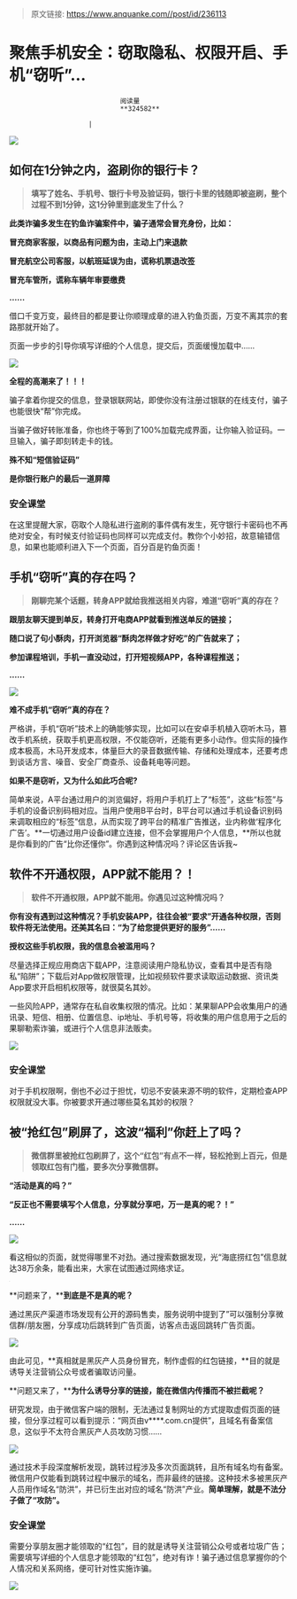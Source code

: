 > 原文链接: https://www.anquanke.com//post/id/236113 


# 聚焦手机安全：窃取隐私、权限开启、手机“窃听”…


                                阅读量   
                                **324582**
                            
                        |
                        
                                                                                    



[![](https://p3.ssl.qhimg.com/t012f3a8e9e97b4f3aa.png)](https://p3.ssl.qhimg.com/t012f3a8e9e97b4f3aa.png)



## 如何在1分钟之内，盗刷你的银行卡？

> **填写了姓名、手机号、银行卡号及验证码，银行卡里的钱随即被盗刷，整个过程不到1分钟，这1分钟里到底发生了什么？**

**此类诈骗多发生在钓鱼诈骗案件中，骗子通常会冒充身份，比如：**

**冒充商家客服，以商品有问题为由，主动上门来退款**

**冒充航空公司客服，以航班延误为由，谎称机票退改签**

**冒充车管所，谎称车辆年审要缴费**

**……**

借口千变万变，最终目的都是要让你顺理成章的进入钓鱼页面，万变不离其宗的套路那就开始了。

页面一步步的引导你填写详细的个人信息，提交后，页面缓慢加载中……

[![](https://p1.ssl.qhimg.com/t01830ce18bf5e75eff.png)](https://p1.ssl.qhimg.com/t01830ce18bf5e75eff.png)

**全程的高潮来了！！！**

骗子拿着你提交的信息，登录银联网站，即使你没有注册过银联的在线支付，骗子也能很快“帮”你完成。

当骗子做好转账准备，你也终于等到了100%加载完成界面，让你输入验证码。一旦输入，骗子即刻转走卡的钱。

**殊不知“短信验证码”**

**是你银行账户的最后一道屏障**



### 安全课堂

在这里提醒大家，窃取个人隐私进行盗刷的事件偶有发生，死守银行卡密码也不再绝对安全，有时候支付验证码也同样可以完成支付。教你个小妙招，故意输错信息，如果也能顺利进入下一个页面，百分百是钓鱼页面！



## 手机“窃听”真的存在吗？

> **刚聊完某个话题，转身APP就给我推送相关内容，难道“窃听”真的存在？**

**跟朋友聊天提到单反，转身打开电商APP就看到推送单反的链接；**

**随口说了句小酥肉，打开浏览器“酥肉怎样做才好吃”的广告就来了；**

**参加课程培训，手机一直没动过，打开短视频APP，各种课程推送；**

**……**

[![](https://p5.ssl.qhimg.com/t019bcd53161dba5660.png)](https://p5.ssl.qhimg.com/t019bcd53161dba5660.png)

**难不成手机“窃听”真的存在？**

严格讲，手机“窃听”技术上的确能够实现，比如可以在安卓手机植入窃听木马，篡改手机系统，获取手机更高权限，不仅能窃听，还能有更多小动作。但实际的操作成本极高，木马开发成本，体量巨大的录音数据传输、存储和处理成本，还要考虑到谈话方言、噪音、安全厂商查杀、设备耗电等问题。

**如果不是窃听，又为什么如此巧合呢?**

简单来说，A平台通过用户的浏览偏好，将用户手机打上了“标签”，这些“标签”与手机的设备识别码相对应。当用户使用B平台时，B平台可以通过手机设备识别码来调取相应的“标签”信息，从而实现了跨平台的精准广告推送，业内称做‘程序化广告’。**一切通过用户设备id建立连接，但不会掌握用户个人信息，**所以也就是你看到的广告“比你还懂你”。你遇到这种情况吗？评论区告诉我~



## 软件不开通权限，APP就不能用？！

> **软件不开通权限，APP就不能用。你遇见过这种情况吗？**

**你有没有遇到过这种情况？手机安装APP，往往会被“要求”开通各种权限，否则软件将无法使用。还美其名曰：“为了给您提供更好的服务”……**

**授权这些手机权限，我的信息会被滥用吗？**

尽量选择正规应用商店下载APP，注意阅读用户隐私协议，查看其中是否有隐私“陷阱”；下载后对App做权限管理，比如视频软件要求读取运动数据、资讯类App要求开启相机权限等，就很莫名其妙。

一些风险APP，通常存在私自收集权限的情况。比如：某果聊APP会收集用户的通讯录、短信、相册、位置信息、ip地址、手机号等，将收集的用户信息用于之后的果聊勒索诈骗，或进行个人信息非法贩卖。

[![](https://p2.ssl.qhimg.com/t012d9647ab8f931ab4.png)](https://p2.ssl.qhimg.com/t012d9647ab8f931ab4.png)



### 安全课堂

对于手机权限啊，倒也不必过于担忧，切忌不安装来源不明的软件，定期检查APP权限就没大事。你被要求开通过哪些莫名其妙的权限？



## 被“抢红包”刷屏了，这波“福利”你赶上了吗？

> **微信群里被抢红包刷屏了，这个“红包”有点不一样，轻松抢到上百元，但是领取红包有门槛，要多次分享微信群。**

**“活动是真的吗？”**

**“反正也不需要填写个人信息，分享就分享吧，万一是真的呢？！”**

**……**

[![](https://p4.ssl.qhimg.com/t01f04049b3be665d07.png)](https://p4.ssl.qhimg.com/t01f04049b3be665d07.png)

看这相似的页面，就觉得哪里不对劲。通过搜索数据发现，光“海底捞红包”信息就达38万余条，能看出来，大家在试图通过网络求证。

[![](data:image/png;base64,iVBORw0KGgoAAAANSUhEUgAAAAEAAAABCAYAAAAfFcSJAAAAAXNSR0IArs4c6QAAAARnQU1BAACxjwv8YQUAAAAJcEhZcwAADsQAAA7EAZUrDhsAAAANSURBVBhXYzh8+PB/AAffA0nNPuCLAAAAAElFTkSuQmCC)](https://p0.ssl.qhimg.com/t01a2ca4b453bbe1271.png)

**问题来了，****到底是不是真的呢？**

通过黑灰产渠道市场发现有公开的源码售卖，服务说明中提到了”可以强制分享微信群/朋友圈，分享成功后跳转到广告页面，访客点击返回跳转广告页面。

[![](https://p2.ssl.qhimg.com/t01161dfb3a40d1387f.png)](https://p2.ssl.qhimg.com/t01161dfb3a40d1387f.png)

由此可见，**真相就是黑灰产人员身份冒充，制作虚假的红包链接，**目的就是诱导关注营销公众号或者骗取访问量。

**问题又来了，****为什么诱导分享的链接，能在微信内传播而不被拦截呢？**

研究发现，由于微信客户端的限制，无法通过复制网址的方式提取虚假页面的链接，但分享过程可以看到提示：“网页由v****.com.cn提供”，且域名有备案信息，这似乎不太符合黑灰产人员攻防习惯……

[![](https://p2.ssl.qhimg.com/t0190a3e4fb849b904c.png)](https://p2.ssl.qhimg.com/t0190a3e4fb849b904c.png)

通过技术手段深度解析发现，跳转过程涉及多次页面跳转，且所有域名均有备案。微信用户仅能看到跳转过程中展示的域名，而非最终的链接。这种技术多被黑灰产人员用作域名“防洪”，并已衍生出对应的域名“防洪”产业。**简单理解，就是不法分子做了“攻防”。**



### 安全课堂

需要分享朋友圈才能领取的“红包”，目的就是诱导关注营销公众号或者垃圾广告；需要填写详细的个人信息才能领取的“红包”，绝对有诈！骗子通过信息掌握你的个人情况和关系网络，便可针对性实施诈骗。

[![](https://p4.ssl.qhimg.com/t011360485d647710e5.png)](https://p4.ssl.qhimg.com/t011360485d647710e5.png)
